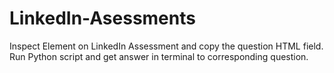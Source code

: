 # LinkedIn-Asessments

Inspect Element on LinkedIn Assessment and copy the question HTML field.
Run Python script and get answer in terminal to corresponding question.

